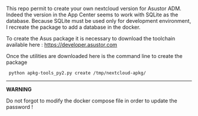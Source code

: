 This repo permit to create your own nextcloud version for Asustor ADM. 
Indeed the version in the App Center seems to work with SQLite as the database.
Because SQLite must be used only for development environment, I recreate
the package to add a database in the docker. 


To create the Asus package it is necessary to download the toolchain available here : 
https://developer.asustor.com


Once the utilities are downloaded here is the command line to create the package 

```
 python apkg-tools_py2.py create /tmp/nextcloud-apkg/
```

---

**WARNING**

Do not forgot to modify the docker compose file in order to update the password ! 


